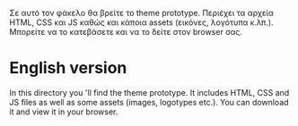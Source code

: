 Σε αυτό τον φάκελο θα βρείτε το theme prototype. Περιέχει τα αρχεία HTML, CSS και JS καθώς και κάποια assets (εικόνες, λογότυπα κ.λπ.).
Μπορείτε να το κατεβάσετε και να το δείτε στον browser σας.

# English version

In this directory you 'll find the theme prototype. It includes HTML, CSS and JS files as well as some assets (images, logotypes etc.).
You can download it and view it in your browser.
